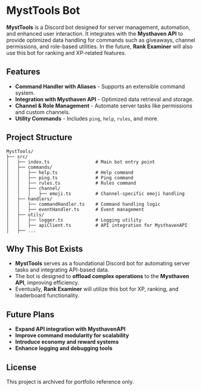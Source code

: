 # MystTools Bot

**MystTools** is a Discord bot designed for server management, automation, and enhanced user interaction. It integrates with the **Mysthaven API** to provide optimized data handling for commands such as giveaways, channel permissions, and role-based utilities. In the future, **Rank Examiner** will also use this bot for ranking and XP-related features.

## Features
- **Command Handler with Aliases** - Supports an extensible command system.
- **Integration with Mysthaven API** - Optimized data retrieval and storage.
- **Channel & Role Management** - Automate server tasks like permissions and custom channels.
- **Utility Commands** - Includes `ping`, `help`, `rules`, and more.

## Project Structure
```
MystTools/
├── src/
│   ├── index.ts                 # Main bot entry point
│   ├── commands/
│   │   ├── help.ts              # Help command
│   │   ├── ping.ts              # Ping command
│   │   ├── rules.ts             # Rules command
│   │   ├── channel/
│   │   │   ├── emoji.ts         # Channel-specific emoji handling
│   ├── handlers/
│   │   ├── commandHandler.ts    # Command handling logic
│   │   ├── eventHandler.ts      # Event management
│   ├── utils/
│   │   ├── logger.ts            # Logging utility
│   │   ├── apiClient.ts         # API integration for MysthavenAPI
│   ├── ...
```

## Why This Bot Exists
- **MystTools** serves as a foundational Discord bot for automating server tasks and integrating API-based data.
- The bot is designed to **offload complex operations** to the **Mysthaven API**, improving efficiency.
- Eventually, **Rank Examiner** will utilize this bot for XP, ranking, and leaderboard functionality.

## Future Plans
- **Expand API integration with MysthavenAPI**
- **Improve command modularity for scalability**
- **Introduce economy and reward systems**
- **Enhance logging and debugging tools**

## License
This project is archived for portfolio reference only.

